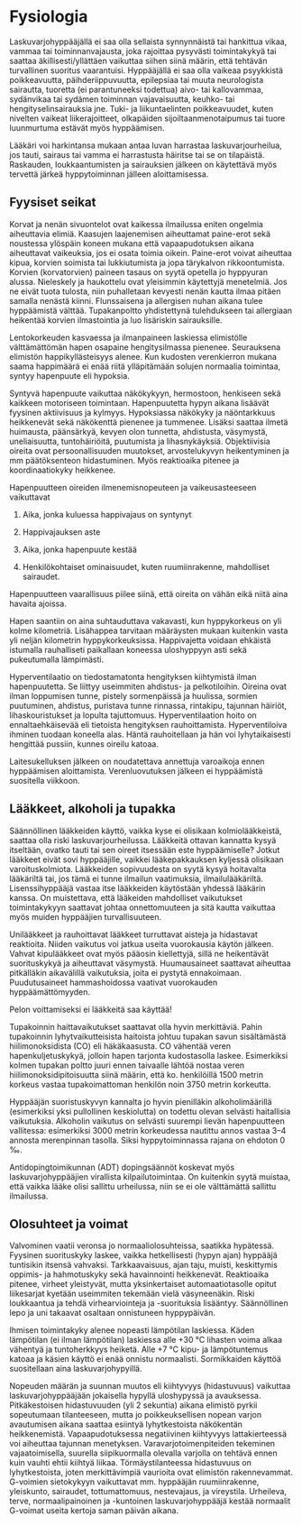 # Fysiologia

Laskuvarjohyppääjällä ei saa olla sellaista synnynnäistä tai hankittua
vikaa, vammaa tai toiminnanvajausta, joka rajoittaa pysyvästi
toimintakykyä tai saattaa äkillisesti/yllättäen vaikuttaa siihen siinä
määrin, että tehtävän turvallinen suoritus vaarantuisi. Hyppääjällä ei
saa olla vaikeaa psyykkistä poikkeavuutta, päihderiippuvuutta,
epilepsiaa tai muuta neurologista sairautta, tuoretta (ei parantuneeksi
todettua) aivo- tai kallovammaa, sydänvikaa tai sydämen toiminnan
vajavaisuutta, keuhko- tai hengityselinsairauksia jne. Tuki- ja
liikuntaelinten poikkeavuudet, kuten nivelten vaikeat liikerajoitteet,
olkapäiden sijoiltaanmenotaipumus tai tuore luunmurtuma estävät myös
hyppäämisen.

Lääkäri voi harkintansa mukaan antaa luvan harrastaa laskuvarjourheilua,
jos tauti, sairaus tai vamma ei harrastusta häiritse tai se on
tilapäistä. Raskauden, loukkaantumisten ja sairauksien jälkeen on
käytettävä myös tervettä järkeä hyppytoiminnan jälleen aloittamisessa.

## Fyysiset seikat  


Korvat ja nenän sivuontelot ovat kaikessa ilmailussa eniten ongelmia
aiheuttavia elimiä. Kaasujen laajenemisen aiheuttamat paine-erot sekä
noustessa ylöspäin koneen mukana että vapaapudotuksen aikana aiheuttavat
vaikeuksia, jos ei osata toimia oikein. Paine-erot voivat aiheuttaa
kipua, korvien soimista tai lukkiutumista ja jopa tärykalvon
rikkoontumista. Korvien (korvatorvien) paineen tasaus on syytä opetella
jo hyppyuran alussa. Nieleskely ja haukottelu ovat yleisimmin käytettyjä
menetelmiä. Jos ne eivät tuota tulosta, niin puhalletaan kevyesti nenän
kautta ilmaa pitäen samalla nenästä kiinni. Flunssaisena ja allergisen
nuhan aikana tulee hyppäämistä välttää. Tupakanpoltto yhdistettynä
tulehdukseen tai allergiaan heikentää korvien ilmastointia ja luo
lisäriskin sairauksille.

Lentokorkeuden kasvaessa ja ilmanpaineen laskiessa elimistölle
välttämättömän hapen osapaine hengitysilmassa pienenee. Seurauksena
elimistön happikyllästeisyys alenee. Kun kudosten verenkierron mukana
saama happimäärä ei enää riitä ylläpitämään solujen normaalia toimintaa,
syntyy hapenpuute eli hypoksia.

Syntyvä hapenpuute vaikuttaa näkökykyyn, hermostoon, henkiseen sekä
kaikkeen motoriseen toimintaan. Hapenpuutetta hypyn aikana lisäävät
fyysinen aktiivisuus ja kylmyys. Hypoksiassa näkökyky ja näöntarkkuus
heikkenevät sekä näkökenttä pienenee ja tummenee. Lisäksi saattaa ilmetä
huimausta, päänsärkyä, kevyen olon tunnetta, ahdistusta, väsymystä,
uneliaisuutta, tuntohäiriöitä, puutumista ja lihasnykäyksiä.
Objektiivisia oireita ovat persoonallisuuden muutokset, arvostelukyvyn
heikentyminen ja mm päätöksenteon hidastuminen. Myös reaktioaika pitenee
ja koordinaatiokyky heikkenee.

Hapenpuutteen oireiden ilmenemisnopeuteen ja vaikeusasteeseen
vaikuttavat

1.  Aika, jonka kuluessa happivajaus on syntynyt

2.  Happivajauksen aste

3.  Aika, jonka hapenpuute kestää

4.  Henkilökohtaiset ominaisuudet, kuten ruumiinrakenne,
    mahdolliset sairaudet.

Hapenpuutteen vaarallisuus piilee siinä, että oireita on vähän eikä
niitä aina havaita ajoissa.

Hapen saantiin on aina suhtauduttava vakavasti, kun hyppykorkeus on yli
kolme kilometriä. Lisähappea tarvitaan määräysten mukaan kuitenkin vasta
yli neljän kilometrin hyppykorkeuksissa. Happivajetta voidaan ehkäistä
istumalla rauhalliseti paikallaan koneessa uloshyppyyn asti sekä
pukeutumalla lämpimästi.

Hyperventilaatio on tiedostamatonta hengityksen kiihtymistä ilman
hapenpuutetta. Se liittyy useimmiten ahdistus- ja pelkotiloihin. Oireina
ovat ilman loppumisen tunne, pistely sormenpäissä ja huulissa, sormien
puutuminen, ahdistus, puristava tunne rinnassa, rintakipu, tajunnan
häiriöt, lihaskouristukset ja lopulta tajuttomuus. Hyperventilaation
hoito on ennaltaehkäisevää eli tietoista hengityksen rauhoittamista.
Hyperventiloiva ihminen tuodaan koneella alas. Häntä rauhoitellaan ja
hän voi lyhytaikaisesti hengittää pussiin, kunnes oireilu katoaa.

Laitesukelluksen jälkeen on noudatettava annettuja varoaikoja ennen
hyppäämisen aloittamista. Verenluovutuksen jälkeen ei hyppäämistä
suositella viikkoon.

## Lääkkeet, alkoholi ja tupakka  


Säännöllinen lääkkeiden käyttö, vaikka kyse ei olisikaan
kolmiolääkkeistä, saattaa olla riski laskuvarjourheilussa. Lääkkeitä
ottavan kannatta kysyä itseltään, ovatko tauti tai sen oireet itsessään
este hyppäämiselle? Jotkut lääkkeet eivät sovi hyppääjille, vaikkei
lääkepakkauksen kyljessä olisikaan varoituskolmiota. Lääkkeiden
sopivuudesta on syytä kysyä hoitavalta lääkäriltä tai, jos tämä ei tunne
ilmailun vaatimuksia, ilmailulääkäriltä. Lisenssihyppääjä vastaa itse
lääkkeiden käytöstään yhdessä lääkärin kanssa. On muistettava, että
lääkeiden mahdolliset vaikutukset toimintakykyyn saattavat johtaa
onnettomuuteen ja sitä kautta vaikuttaa myös muiden hyppääjien
turvallisuuteen.

Unilääkkeet ja rauhoittavat lääkkeet turruttavat aisteja ja hidastavat
reaktioita. Niiden vaikutus voi jatkua useita vuorokausia käytön
jälkeen. Vahvat kipulääkkeet ovat myös pääosin kiellettyjä, sillä ne
heikentävät suorituskykyä ja aiheuttavat väsymystä. Huumausaineet
saattavat aiheuttaa pitkälläkin aikavälillä vaikutuksia, joita ei
pystytä ennakoimaan. Puudutusaineet hammashoidossa vaativat vuorokauden
hyppäämättömyyden.

Pelon voittamiseksi ei lääkkeitä saa käyttää!

Tupakoinnin haittavaikutukset saattavat olla hyvin merkittäviä. Pahin
tupakoinnin lyhytvaikutteisista haitoista johtuu tupakan savun
sisältämästä hiilimonoksidista (CO) eli häkäkaasusta. CO vähentää veren
hapenkuljetuskykyä, jolloin hapen tarjonta kudostasolla laskee.
Esimerkiksi kolmen tupakan poltto juuri ennen taivaalle lähtöä nostaa
veren hiilimonoksidipitoisuutta siinä määrin, että ko. henkilöillä 1500
metrin korkeus vastaa tupakoimattoman henkilön noin 3750 metrin
korkeutta.

Hyppääjän suoristuskyvyn kannalta jo hyvin pienilläkin alkoholimäärillä
(esimerkiksi yksi pullollinen keskiolutta) on todettu olevan selvästi
haitallisia vaikutuksia. Alkoholin vaikutus on selvästi suurempi lievän
hapenpuutteen vallitessa: esimerkiksi 3000 metrin korkeudessa nautittu
annos vastaa 3–4 annosta merenpinnan tasolla. Siksi hyppytoiminnassa
rajana on ehdoton 0 ‰.

Antidopingtoimikunnan (ADT) dopingsäännöt koskevat myös
laskuvarjohyppääjien virallista kilpailutoimintaa. On kuitenkin syytä
muistaa, että vaikka lääke olisi sallittu urheilussa, niin se ei ole
välttämättä sallittu ilmailussa.

## Olosuhteet ja voimat  


Valvominen vaatii veronsa jo normaaliolosuhteissa, saatikka hypätessä.
Fyysinen suorituskyky laskee, vaikka hetkellisesti (hypyn ajan) hyppääjä
tuntisikin itsensä vahvaksi. Tarkkaavaisuus, ajan taju, muisti,
keskittymis oppimis- ja hahmotuskyky sekä havainnointi heikkenevät.
Reaktioaika pitenee, virheet yleistyvät, mutta yksinkertaiset
automaatiotasolle opitut liikesarjat kyetään useimmiten tekemään vielä
väsyneenäkin. Riski loukkaantua ja tehdä virhearviointeja ja
-suorituksia lisääntyy. Säännöllinen lepo ja uni takaavat osaltaan
onnistuneen hyppypäivän.

Ihmisen toimintakyky alenee nopeasti lämpötilan laskiessa. Käden
lämpötilan (ei ilman lämpötilan) laskiessa alle +30 °C lihasten voima
alkaa vähentyä ja tuntoherkkyys heiketä. Alle +7 °C kipu- ja
lämpötuntemus katoaa ja käsien käyttö ei enää onnistu normaalisti.
Sormikkaiden käyttöä suositellaan aina laskuvarjohypyillä.

Nopeuden määrän ja suunnan muutos eli kiihtyvyys (hidastuvuus) vaikuttaa
laskuvarjohyppääjään jokaisella hypyllä uloshypyssä ja avauksessa.
Pitkäkestoisen hidastuvuuden (yli 2 sekuntia) aikana elimistö pyrkii
sopeutumaan tilanteeseen, mutta jo poikkeuksellisen nopean varjon
avautumisen aikana saattaa esiintyä lyhytkestoista näkökentän
heikkenemistä. Vapaapudotuksessa negatiivinen kiihtyvyys lattakierteessä
voi aiheuttaa tajunnan menetyksen. Varavarjotoimenpiteiden tekeminen
vajaatoimisella, suurella siipikuormalla olevalla varjolla on tehtävä
ennen kuin vauhti ehtii kiihtyä liikaa. Törmäystilanteessa hidastuvuus
on lyhytkestoista, joten merkittävimpiä vaurioita ovat elimistön
rakennevammat. G-voimien sietokykyyn vaikuttavat mm. hyppääjän
ruumiinrakenne, yleiskunto, sairaudet, tottumattomuus, nestevajaus, ja
vireystila. Urheileva, terve, normaalipainoinen ja -kuntoinen
laskuvarjohyppääjä kestää normaalit G-voimat useita kertoja saman päivän
aikana.

